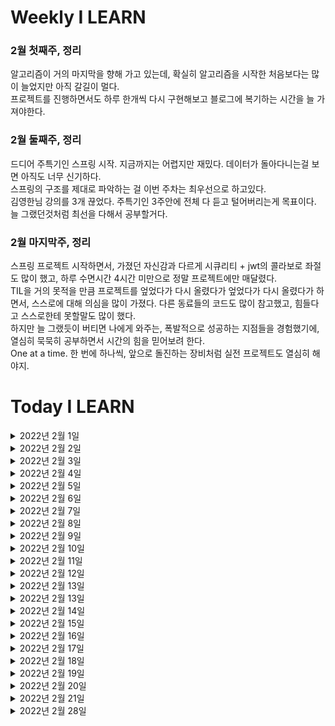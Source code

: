 # Weekly I LEARN
### 2월 첫째주, 정리
알고리즘이 거의 마지막을 향해 가고 있는데, 확실히 알고리즘을 시작한 처음보다는 많이 늘었지만 아직 갈길이 멀다.<br>
프로젝트를 진행하면서도 하루 한개씩 다시 구현해보고 블로그에 복기하는 시간을 늘 가져야한다.

### 2월 둘째주, 정리
드디어 주특기인 스프링 시작. 지금까지는 어렵지만 재밌다. 데이터가 돌아다니는걸 보면 아직도 너무 신기하다.<br>
스프링의 구조를 제대로 파악하는 걸 이번 주차는 최우선으로 하고있다.<br> 김영한님 강의를 3개 끊었다.
주특기인 3주안에 전체 다 듣고 털어버리는게 목표이다. 
늘 그랬던것처럼 최선을 다해서 공부할거다. 

### 2월 마지막주, 정리
스프링 프로젝트 시작하면서, 가졌던 자신감과 다르게 시큐리티 + jwt의 콜라보로 좌절도 많이 했고, 
하루 수면시간 4시간 미만으로 정말 프로젝트에만 매달렸다.<br>
TIL을 거의 못적을 만큼 프로젝트를 엎었다가 다시 올렸다가 엎었다가 다시 올렸다가 하면서, 스스로에 대해 의심을 많이 가졌다.
다른 동료들의 코드도 많이 참고했고, 힘들다고 스스로한테 못할말도 많이 했다.<br>
하지만 늘 그랬듯이 버티면 나에게 와주는, 폭발적으로 성공하는 지점들을 경험했기에,
열심히 묵묵히 공부하면서 시간의 힘을 믿어보려 한다.<br>
One at a time. 한 번에 하나씩, 앞으로 돌진하는 장비처럼 실전 프로젝트도 열심히 해야지.

# Today I LEARN
<details markdown="1">

<summary>2022년 2월 1일</summary>

- 알고리즘 </br>
    - 개념 : 병합 정렬
    - 구간 병합 (리트코드 56)
    - 단어 정렬 (백준 1161)
    - 백준 실버 4 달성!
    - 프로그래머스 레벨 1 절반 풀기 달성!
- 웹개발의 봄 (스파르타) </br>
    - Memo REST API 중 CREATE까지 구현
</details>
<details markdown="1">

<summary>2022년 2월 2일</summary>

- 알고리즘 </br>
    - 개념 : 힙 정렬
    - 유효한 애너그램 
    - 나이순 정렬 (백준 10814)
    - 수 정렬하기2 (백준 2751)
    - 이코테 정렬 (정렬 기출 파트 완료)
- 웹개발의 봄 (스파르타) </br>
    - w3 완료
</details>
    <details markdown="1">

<summary>2022년 2월 3일</summary>

- 알고리즘 </br>
    - 3째주 시험 완료
      - 더 맵게 (프로그래머스 42626)
      - 파일명 정렬 (프로그래머스 17686)
    - 이코테 (다시 풀기)
      - 뱀 (백준 3190)
- 웹개발의 봄 (스파르타) </br>
    - w4 controller, service, model 완료
- 항해톡
  - 트랜잭션, DNS
</details>
    <details markdown="1">

<summary>2022년 2월 4일</summary>

- 알고리즘 </br>
    - 이진 탐색
      - 이진 검색 
      - 회전 정렬된 배열 검색
      - 두 배열의 교집합
    - 이코테
      - 경쟁적 전염(백준 18405)
      - 연산자 끼워넣기 (백준 14888 )

</details>
    <details markdown="1">

<summary>2022년 2월 5일</summary>

- 알고리즘 </br>
    - 이진 탐색
      - 예산 (백준 2512)
      - 나무자르기 (백준 2805)
      - 랜선자르기 (백준 1654)
      - 이코테 기출 정렬 4문제
      - 이코테 그리디 파트
- 웹개발의 봄 (스파르타)</br>
  - 4-13 완료

</details>
    <details markdown="1">

<summary>2022년 2월 6일</summary>

- 알고리즘 </br>
    - 이진 탐색
      - 정렬된 배열에서 특정 수의 개수 구하기
      - 고정점 찾기
- 웹개발의 봄 (스파르타)</br>
  - mySelectShop 프로젝트 완료 및 mysql 디비 연결

</details>
    <details markdown="1">

<summary>2022년 2월 7일</summary>

- 알고리즘 </br>
    - 다익스트라
      - 기본, 힙으로 구현
      - 네트워크 딜레이 타임
      - K 경유지 내 가장 저렴한 항공권 (다시 한번 풀어보기)
- 스프링리액트찍먹 (스파르타)</br>
  - API, DB 정리 완료. 프로젝트 내일부터 시작

</details>
    <details markdown="1">

<summary>2022년 2월 8일</summary>

- 알고리즘 </br>
    - 플루이드 워셜
      - 구현
      - 최단 경로 (백준 1753)
      - 운동 (백준 1945)
- 스프링리액트찍먹 (스파르타)</br>
  - 스프링 get, create 매핑. 내일 리액트랑 1차 합치기

</details>
    <details markdown="1">

<summary>2022년 2월 9일</summary>

- 알고리즘 </br>
    - DP
      - 구현
      - 최대 서브 배열 (리트코드 53)
      - 계단 오르기 (리트코드 70)
      - 집 도둑 (리트코드 198)
- 스프링리액트찍먹</br>
  - 스프링 전체 매핑 완료. 내일 리액트랑 합치기

</details>
<details markdown="1">

<summary>2022년 2월 10일</summary>

- 알고리즘 </br>
    - 4주차 시험
      - 정수 삼각형 (프로그래머스 43105)
      - 입국심사 (프로그래머스 43238)
- 스프링리액트찍먹</br>
  - 리액트랑 합치기 완료! 너무 즐거웠고, 미리 어떤식으로 리엑트와 스프링이 합체해서 돌아가는지 배움. 

</details>
<details markdown="1">

<summary>2022년 2월 11일</summary>

- 스프링 주특기</br>
    - 심화강의 1주차 8회까지 완료 (http부분 꼼꼼히 다지기)
    - 숙제 시작 (게시글 및 댓글 CRUD)
- 컴퓨터 구조와 프로그래밍</br>
  - 1장 컴퓨터 내부의 언어 체계 (논리 연산)
- 스프링 입문 - 코드로 배우는 스프링 부트, 웹 MVC, DB 접근 기술
  - 30% 완료

</details>
<details markdown="1">

<summary>2022년 2월 12일</summary>

- 스프링 주특기</br>
    - 숙제 백단 완료 (댓글 업데이트만 남음./ 내일 html 및 js 정리하기)
- 컴퓨터 구조와 프로그래밍</br>
  - 1장 컴퓨터 내부의 언어 체계 (비트 연산 : 정수. 부호와 크기, 1의 보수, 2의 보수)
- 스프링 입문 - 코드로 배우는 스프링 부트, 웹 MVC, DB 접근 기술
    - 80% 완료. 내일 끝내기

</details>
<details markdown="1">

<summary>2022년 2월 13일</summary>

- 스프링 주특기</br>
    - Controller - Service 완전 정리 필요 (Controller는 html만 연결, 기능은 전부 Service에서 진행)
    - 내일부터 다시 진행..
    - 팀 과제 JPA 정의 업로드. JPA 개념 재정리 함.
- 스프링 입문 - 코드로 배우는 스프링 부트, 웹 MVC, DB 접근 기술
    - 완료

</details>
<details markdown="1">

<summary>2022년 2월 13일</summary>

- 스프링 주특기</br>
    - Controller - Service 완전 정리 필요 (Controller는 html만 연결, 기능은 전부 Service에서 진행)
    - 내일부터 다시 진행..
    - 팀 과제 JPA 정의 업로드. JPA 개념 재정리 함.
- 스프링 입문 - 코드로 배우는 스프링 부트, 웹 MVC, DB 접근 기술
    - 완료

</details>
<details markdown="1">

<summary>2022년 2월 14일</summary>

- 김영한 JPA 1</br>
    - 50% 완료
    - 아니 API는 파트2로 나오는거 실화.. ㅜㅜ 엉엉...
- 스파르타 심화강의
  - JPA 부분 들음

</details>
<details markdown="1">

<summary>2022년 2월 15일</summary>

- 김영한 JPA 1</br>
    - 66% 완료
    - 주문 엔티티 테스트까지 완료
    - 도메인 모델 패턴과 트랜잭션 스크립트 패턴의 차이를 배움
- 스프링 주특기 </br>
  - 백단에서 데이터 왔다갔다 하는건 arc로 확인 완료
  - 내일 html 간이로 만들어서 화면에 띄워보고 (5시까지) 배포해볼 예정

</details>
<details markdown="1">

<summary>2022년 2월 16일</summary>

- 스프링 주특기 </br>
  - MySql 연결 및 EC2 배포 완료
- 항해톡 </br>
  - JPA & MySQL 완료
</details>
<details markdown="1">

<summary>2022년 2월 17일</summary>

- 메타코딩 스프링 시큐리티
  - 10% 완료. 팀과제 동시 정리
- 김영한 JPA1</br>
  - 웹 화면 구현. 18일 반드시 완강
</details>
<details markdown="1">

<summary>2022년 2월 18일</summary>

- 스프링 주특기 2주차
  - DB 및 API 설계 완료. 좋은 ERD툴 하나 찾기**
  - Organization 생성. 레포 업데이트 (로그인 기능 구현중)
  - 심화강의 스프링 시큐리티 + 프로젝트 구현 중
  - 깃.. 당분간 깃허브 데스크탑!
  - 빨리 끝내고 강의듣기..
</details>
<details markdown="1">

<summary>2022년 2월 19일</summary>

- 스프링 주특기 2주차
  - 회원가입 완료.. 로그인 구현중
</details>
<details markdown="1">

<summary>2022년 2월 20일</summary>

- 스프링 주특기 2주차
  - 로그인 완료
</details>
<details markdown="1">

<summary>2022년 2월 21일</summary>

- 스프링 주특기 2주차
  - 게시글쪽 서비스 완료. 컨트롤러와 예외처리만 남음.. 내일 화이팅
</details>
<details markdown="1">

<summary>2022년 2월 28일</summary>

- 스프링 주특기 2주차
  - 배포 완료. 프론트랑 맞추기
  - 테스트 코드 강의 듣기 (스파르타)
  - 김영한 JPA1 완강
</details>